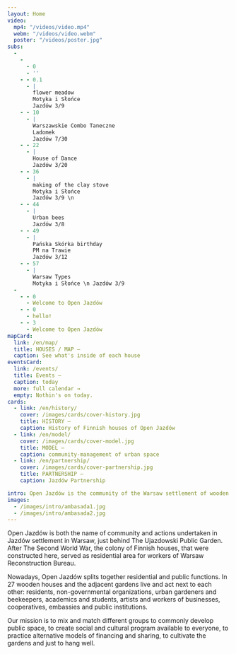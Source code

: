 ```yaml
---
layout: Home
video:
  mp4: "/videos/video.mp4"
  webm: "/videos/video.webm"
  poster: "/videos/poster.jpg"
subs:
  -
    - 
      - 0
      - ''
    - - 0.1
      - |
        flower meadow
        Motyka i Słońce
        Jazdów 3/9
    - - 10
      - |
        Warszawskie Combo Taneczne
        Ladomek
        Jazdów 7/30
    - - 22
      - |
        House of Dance
        Jazdów 3/20
    - - 36
      - |
        making of the clay stove
        Motyka i Słońce
        Jazdów 3/9 \n
    - - 44
      - |
        Urban bees
        Jazdów 3/8
    - - 49
      - |
        Pańska Skórka birthday
        PM na Trawie
        Jazdów 3/12
    - - 57
      - |
        Warsaw Types
        Motyka i Słońce \n Jazdów 3/9
  -
    - - 0
      - Welcome to Open Jazdów
    - - 0
      - hello!
    - - 3
      - Welcome to Open Jazdów
mapCard:
  link: /en/map/
  title: HOUSES / MAP —
  caption: See what's inside of each house
eventsCard:
  link: /events/
  title: Events —
  caption: today
  more: full calendar →
  empty: Nothin's on today.
cards:
  - link: /en/history/
    cover: /images/cards/cover-history.jpg
    title: HISTORY —
    caption: History of Finnish houses of Open Jazdów
  - link: /en/model/
    cover: /images/cards/cover-model.jpg
    title: MODEL —
    caption: community-management of urban space
  - link: /en/partnership/
    cover: /images/cards/cover-partnership.jpg
    title: PARTNERSHIP —
    caption: Jazdów Partnership

intro: Open Jazdów is the community of the Warsaw settlement of wooden Finnish houses, offering a social, cultural and ecological public program.
images:
  - /images/intro/ambasada1.jpg
  - /images/intro/ambasada2.jpg
---
```


Open Jazdów is both the name of community and actions undertaken in Jazdów settlement in Warsaw, just behind The Ujazdowski Public Garden. After The Second World War, the colony of Finnish houses, that were constructed here, served as residential area for workers of Warsaw Reconstruction Bureau. 

Nowadays, Open Jazdów splits together residential and public functions. In 27 wooden houses and the adjacent gardens live and act next to each other: residents, non-governmental organizations, urban gardeners and beekeepers, academics and students, artists and workers of businesses, cooperatives, embassies and public institutions.

Our mission is to mix and match different groups to commonly develop public space, to create social and cultural program available to everyone, to practice alternative models of financing and sharing, to cultivate the gardens and just to hang well. 
